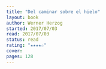 ```yaml
---
title: "Del caminar sobre el hielo"
layout: book
author: Werner Herzog
started: 2017/07/03
read: 2017/07/03
status: read
rating: "★★★★☆"
cover: 
pages: 128
---
```

